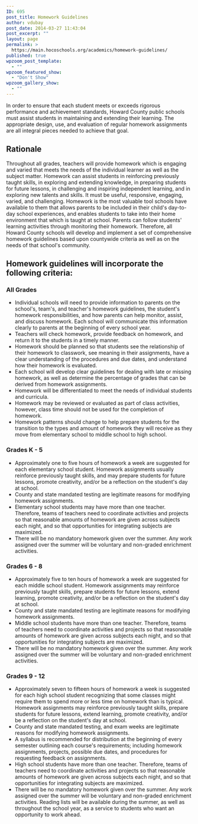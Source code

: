 ```yaml
---
ID: 695
post_title: Homework Guidelines
author: vdubay
post_date: 2014-03-27 11:43:04
post_excerpt: ""
layout: page
permalink: >
  https://main.hocoschools.org/academics/homework-guidelines/
published: true
wpzoom_post_template:
  - ""
wpzoom_featured_show:
  - "Don't Show"
wpzoom_gallery_show:
  - ""
---
```

<p>In order to ensure that each student meets or exceeds rigorous performance and achievement standards, Howard County public schools must assist students in maintaining and extending their learning. The appropriate design, use, and evaluation of regular homework assignments are all integral pieces needed to achieve that goal.</p>

<h2>Rationale</h2>

<p>Throughout all grades, teachers will provide homework which is engaging and varied that meets the needs of the individual learner as well as the subject matter. Homework can assist students in reinforcing previously taught skills, in exploring and extending knowledge, in preparing students for future lessons, in challenging and inspiring independent learning, and in exploring new talents and skills. It must be useful, responsive, engaging, varied, and challenging. Homework is the most valuable tool schools have available to them that allows parents to be included in their child's day-to-day school experiences, and enables students to take into their home environment that which is taught at school. Parents can follow students' learning activities through monitoring their homework. Therefore, all Howard County schools will develop and implement a set of comprehensive homework guidelines based upon countywide criteria as well as on the needs of that school's community.</p>

<h2>Homework guidelines will incorporate the following criteria:</h2>

<h3>All Grades</h3>

<ul>
  <li>Individual schools will need to provide information to parents on the school's, team's, and teacher's homework guidelines, the student's homework responsibilities, and how parents can help monitor, assist, and discuss homework. Each school will communicate this information clearly to parents at the beginning of every school year.</li>
  <li>Teachers will check homework, provide feedback on homework, and return it to the students in a timely manner.</li>
  <li>Homework should be planned so that students see the relationship of their homework to classwork, see meaning in their assignments, have a clear understanding of the procedures and due dates, and understand how their homework is evaluated.</li>
  <li>Each school will develop clear guidelines for dealing with late or missing homework, as well as determine the percentage of grades that can be derived from homework assignments.</li>
  <li>Homework will be differentiated to meet the needs of individual students and curricula.</li>
  <li>Homework may be reviewed or evaluated as part of class activities, however, class time should not be used for the completion of homework.</li>
  <li>Homework patterns should change to help prepare students for the transition to the types and amount of homework they will receive as they move from elementary school to middle school to high school.</li>
</ul>

<h3>Grades K - 5</h3>

<ul>
  <li>Approximately one to five hours of homework a week are suggested for each elementary school student. Homework assignments usually reinforce previously taught skills, and may prepare students for future lessons, promote creativity, and/or be a reflection on the student's day at school.</li>
  <li>County and state mandated testing are legitimate reasons for modifying homework assignments.</li>
  <li>Elementary school students may have more than one teacher. Therefore, teams of teachers need to coordinate activities and projects so that reasonable amounts of homework are given across subjects each night, and so that opportunities for integrating subjects are maximized.</li>
  <li>There will be no mandatory homework given over the summer. Any work assigned over the summer will be voluntary and non-graded enrichment activities.</li>
</ul>

<h3>Grades 6 - 8</h3>

<ul>
  <li>Approximately five to ten hours of homework a week are suggested for each middle school student. Homework assignments may reinforce previously taught skills, prepare students for future lessons, extend learning, promote creativity, and/or be a reflection on the student's day at school.</li>
  <li>County and state mandated testing are legitimate reasons for modifying homework assignments.</li>
  <li>Middle school students have more than one teacher. Therefore, teams of teachers need to coordinate activities and projects so that reasonable amounts of homework are given across subjects each night, and so that opportunities for integrating subjects are maximized.</li>
  <li>There will be no mandatory homework given over the summer. Any work assigned over the summer will be voluntary and non-graded enrichment activities.</li>
</ul>

<h3>Grades 9 - 12</h3>

<ul>
  <li>Approximately seven to fifteen hours of homework a week is suggested for each high school student recognizing that some classes might require them to spend more or less time on homework than is typical. Homework assignments may reinforce previously taught skills, prepare students for future lessons, extend learning, promote creativity, and/or be a reflection on the student's day at school.</li>
  <li>County and state mandated testing, and exam weeks are legitimate reasons for modifying homework assignments.</li>
  <li>A syllabus is recommended for distribution at the beginning of every semester outlining each course's requirements; including homework assignments, projects, possible due dates, and procedures for requesting feedback on assignments.</li>
  <li>High school students have more than one teacher. Therefore, teams of teachers need to coordinate activities and projects so that reasonable amounts of homework are given across subjects each night, and so that opportunities for integrating subjects are maximized.</li>
  <li>There will be no mandatory homework given over the summer. Any work assigned over the summer will be voluntary and non-graded enrichment activities. Reading lists will be available during the summer, as well as throughout the school year, as a service to students who want an opportunity to work ahead.</li>
</ul>